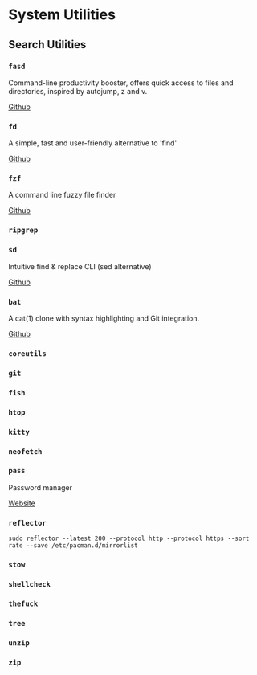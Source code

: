# System Utilities

## Search Utilities
### `fasd`
Command-line productivity booster, offers quick access to files and directories, inspired by autojump, z and v. 

[Github](https://github.com/clvv/fasd)

### `fd`
A simple, fast and user-friendly alternative to 'find' 

[Github](https://github.com/sharkdp/fd)

### `fzf`
A command line fuzzy file finder

[Github](https://github.com/junegunn/fzf)

### `ripgrep`
### `sd`
Intuitive find & replace CLI (sed alternative) 

[Github](https://github.com/chmln/sd)

### `bat`
A cat(1) clone with syntax highlighting and Git integration.

[Github](https://github.com/sharkdp/bat)

### `coreutils`
### `git`
### `fish`
### `htop`
### `kitty`
### `neofetch`
### `pass`
Password manager

[Website](https://www.passwordstore.org/)

### `reflector`

`sudo reflector --latest 200 --protocol http --protocol https --sort rate --save /etc/pacman.d/mirrorlist`

### `stow`
### `shellcheck`

### `thefuck`

### `tree`

### `unzip`

### `zip`
